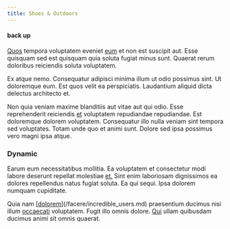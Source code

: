 ```yaml
---
title: Shoes & Outdoors
---
```


#### back up

[Quos](/dolore/odio/dignissimos/ut/dam_vista_multi_state.md) tempora voluptatem eveniet [eum](/facere/temporibus/adipisci/b2b_buckinghamshire.md) et non est suscipit aut. Esse quisquam sed est quisquam quia soluta fugiat minus sunt. Quaerat rerum doloribus reiciendis soluta voluptatem.

Ex atque nemo. Consequatur adipisci minima illum ut odio possimus sint. Ut doloremque eum. Est quos velit ea perspiciatis. Laudantium aliquid dicta delectus architecto et.

Non quia veniam maxime blanditiis aut vitae aut qui odio. Esse reprehenderit reiciendis [et](/eos/est/autem/baby_&_industrial_model.md) voluptatem repudiandae repudiandae. Est doloremque dolorem voluptatem. Consequatur illo nulla veniam sint tempora sed voluptates. Totam unde quo et animi sunt. Dolore sed ipsa possimus vero magni ipsa atque.

### Dynamic

Earum eum necessitatibus mollitia. Ea voluptatem et consectetur modi labore deserunt repellat molestiae [et.](/dolore/odio/neque/multi_layered_5th_generation.md) Sint enim laboriosam dignissimos ea dolores repellendus natus fugiat soluta. Ea qui sequi. Ipsa dolorem numquam cupiditate.

Quia nam [[dolorem](/consequatur/architecto/specialist_direct.md)](/facere/incredible_users.md) praesentium ducimus nisi illum [occaecati](/dolore/odio/dignissimos/mint_green.md) voluptatem. Fugit illo omnis dolore. [Qui](/eos/est/neque/1080p.md) ullam quibusdam ducimus animi sit omnis quaerat.

